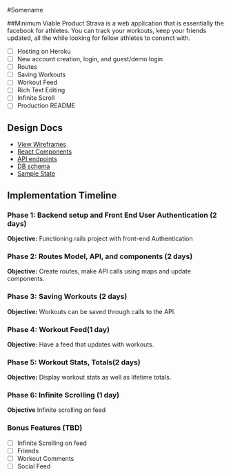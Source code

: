 #Somename

##Minimum Viable Product
Strava is a web application that is essentially the facebook for athletes. You can track your workouts, keep your friends updated, all the while looking for fellow athletes to conenct with.


- [ ] Hosting on Heroku
- [ ] New account creation, login, and guest/demo login
- [ ] Routes
- [ ] Saving Workouts
- [ ] Workout Feed
- [ ] Rich Text Editing
- [ ] Infinite Scroll
- [ ] Production README
<!-- [sample](docs/production_readme.md) -->



## Design Docs
* [View Wireframes][wireframes]
* [React Components][components]
* [API endpoints][api-endpoints]
* [DB schema][schema]
* [Sample State][sample-state]

[wireframes]: wireframes
[components]: component-hierarchy.md
[sample-state]: sample-state.md
[api-endpoints]: api-endpoints.md
[schema]: schema.md


## Implementation Timeline

### Phase 1: Backend setup and Front End User Authentication (2 days)

**Objective:** Functioning rails project with front-end Authentication

### Phase 2: Routes Model, API, and components (2 days)

**Objective:** Create routes, make API calls using maps and update components.

### Phase 3: Saving Workouts (2 days)

**Objective:** Workouts can be saved through calls to the API.

### Phase 4: Workout Feed(1 day)

**Objective:** Have a feed that updates with workouts.

### Phase 5: Workout Stats, Totals(2 days)

**Objective:** Display workout stats as well as lifetime totals.

### Phase 6: Infinite Scrolling (1 day)

**Objective** Infinite scrolling on feed

### Bonus Features (TBD)
- [ ] Infinite Scrolling on feed
- [ ] Friends
- [ ] Workout Comments
- [ ] Social Feed
